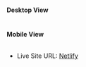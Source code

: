 #### Desktop View

<img src="./public/images/tailwind-gega-project-desktop.png" alt="">

#### Mobile View

<img src="./public/images/tailwind-gega-project-mobile.png" alt="">

- Live Site URL: [Netlify](https://tailwind-gega-project.netlify.app/)
